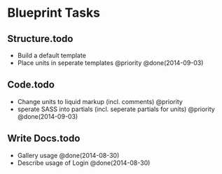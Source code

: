 # Blueprint Tasks

## Structure.todo
* Build a default template
* Place units in seperate templates @priority @done(2014-09-03)

## Code.todo
* Change units to liquid markup (incl. comments) @priority
* sperate SASS into partials (incl. seperate partials for units) @priority @done(2014-09-03)

## Write Docs.todo
* Gallery usage @done(2014-08-30)
* Describe usage of Login @done(2014-08-30)